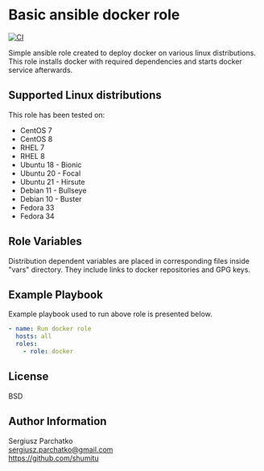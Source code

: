 Basic ansible docker role
=========
[![CI](https://github.com/shumitu/Ansible-docker-role/actions/workflows/ci.yml/badge.svg)](https://github.com/shumitu/Ansible-docker-role/actions/workflows/ci.yml)

Simple ansible role created to deploy docker on various linux distributions.
This role installs docker with required dependencies and starts docker service afterwards.

Supported Linux distributions
------------

This role has been tested on:
- CentOS 7
- CentOS 8
- RHEL 7
- RHEL 8
- Ubuntu 18 - Bionic 
- Ubuntu 20 - Focal
- Ubuntu 21 - Hirsute
- Debian 11 - Bullseye
- Debian 10 - Buster
- Fedora 33
- Fedora 34

Role Variables
--------------

Distribution dependent variables are placed in corresponding files inside "vars" directory.
They include links to docker repositories and GPG keys.

Example Playbook
----------------

Example playbook used to run above role is presented below.
```yaml
- name: Run docker role
  hosts: all
  roles:
    - role: docker
```

License
-------

BSD

Author Information
------------------

Sergiusz Parchatko  
sergiusz.parchatko@gmail.com  
https://github.com/shumitu  


